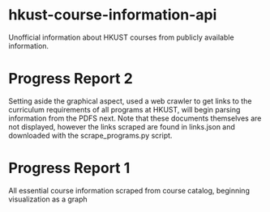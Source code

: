 # hkust-course-information-api
Unofficial information about HKUST courses from publicly available information.

# Progress Report 2

Setting aside the graphical aspect, used a web crawler to get links to the curriculum requirements of all programs at HKUST, will begin parsing information from the PDFS next. Note that these documents themselves are not displayed, however the links scraped are found in links.json and downloaded with the scrape_programs.py script.

# Progress Report 1

All essential course information scraped from course catalog, beginning visualization as a graph
